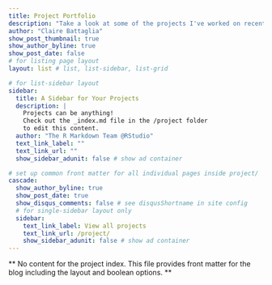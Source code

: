 ```yaml
---
title: Project Portfolio
description: "Take a look at some of the projects I've worked on recently."
author: "Claire Battaglia"
show_post_thumbnail: true
show_author_byline: true
show_post_date: false
# for listing page layout
layout: list # list, list-sidebar, list-grid

# for list-sidebar layout
sidebar: 
  title: A Sidebar for Your Projects
  description: |
    Projects can be anything!
    Check out the _index.md file in the /project folder 
    to edit this content.
  author: "The R Markdown Team @RStudio"
  text_link_label: ""
  text_link_url: ""
  show_sidebar_adunit: false # show ad container

# set up common front matter for all individual pages inside project/
cascade:    
  show_author_byline: true
  show_post_date: true
  show_disqus_comments: false # see disqusShortname in site config
  # for single-sidebar layout only
  sidebar:
    text_link_label: View all projects
    text_link_url: /project/
    show_sidebar_adunit: false # show ad container
---
```


** No content for the project index. This file provides front matter for the blog including the layout and boolean options. **
